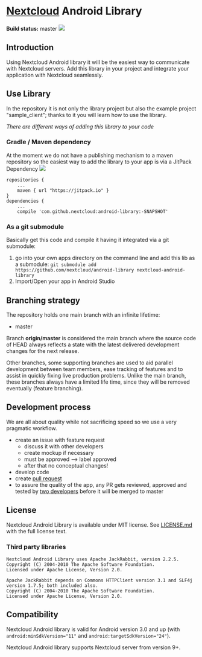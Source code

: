 # [Nextcloud](https://nextcloud.com) Android Library 
**Build status:** master ![](https://api.travis-ci.org/nextcloud/android-library.svg?branch=master)

## Introduction
Using Nextcloud Android library it will be the easiest way to communicate with Nextcloud servers.
Add this library in your project and integrate your application with Nextcloud seamlessly.

## Use Library
In the repository it is not only the library project but also the example project "sample_client"; 
thanks to it you will learn how to use the library.

*There are different ways of adding this library to your code*

### Gradle / Maven dependency
At the moment we do not have a publishing mechanism to a maven repository so the easiest way to add the library to your app is via a JitPack Dependency [![](https://jitpack.io/v/nextcloud/android-library.svg)](https://jitpack.io/#nextcloud/android-library)

```
repositories {
    ...
    maven { url "https://jitpack.io" }
}
dependencies {
    ...
    compile 'com.github.nextcloud:android-library:-SNAPSHOT'
```

### As a git submodule
Basically get this code and compile it having it integrated via a git submodule:

1. go into your own apps directory on the command line and add this lib as a submodule: ```git submodule add https://github.com/nextcloud/android-library nextcloud-android-library```
2. Import/Open your app in Android Studio

##  Branching strategy
The repository holds one main branch with an infinite lifetime:

- master 

Branch __origin/master__ is considered the main branch where the source code of HEAD always reflects a state with the latest delivered development changes for the next release.

Other branches, some supporting branches are used to aid parallel development between team members, ease tracking of features and to assist in quickly fixing live production problems. Unlike the main branch, these branches always have a limited life time, since they will be removed eventually (feature branching).

## Development process
We are all about quality while not sacrificing speed so we use a very pragmatic workflow.

* create an issue with feature request
    * discuss it with other developers 
    * create mockup if necessary
    * must be approved --> label approved
    * after that no conceptual changes!
* develop code
* create [pull request](https://github.com/nextcloud/android-library/pulls)
* to assure the quality of the app, any PR gets reviewed, approved and tested by [two developers](https://github.com/nextcloud/android-library/blob/master/MAINTAINERS) before it will be merged to master

##  License

Nextcloud Android Library is available under MIT license. See [LICENSE.md](https://github.com/nextcloud/android-library/blob/master/LICENSE.md) with the full license text. 

### Third party libraries
```
Nextcloud Android Library uses Apache JackRabbit, version 2.2.5. 
Copyright (C) 2004-2010 The Apache Software Foundation. 
Licensed under Apache License, Version 2.0.
```

```
Apache JackRabbit depends on Commons HTTPClient version 3.1 and SLF4j version 1.7.5; both included also. 
Copyright (C) 2004-2010 The Apache Software Foundation. 
Licensed under Apache License, Version 2.0.
```

## Compatibility

Nextcloud Android library is valid for Android version 3.0 and up (with ```android:minSdkVersion="11"``` and ```android:targetSdkVersion="24"```).

Nextcloud Android library supports Nextcloud server from version 9+.
